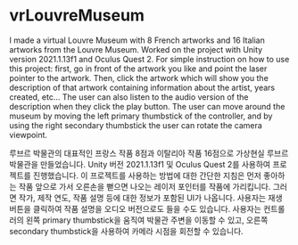 # vrLouvreMuseum
I made a virtual Louvre Museum with 8 French artworks and 16 Italian artworks from the Louvre Museum. Worked on the project with Unity version 2021.1.13f1 and Oculus Quest 2. For simple instruction on how to use this project: first, go in front of the artwork you like and point the laser pointer to the artwork. Then, click the artwork which will show you the description of that artwork containing information about the artist, years created, etc... The user can also listen to the audio version of the description when they click the play button. The user can move around the museum by moving the left primary thumbstick of the controller, and by using the right secondary thumbstick the user can rotate the camera viewpoint.

루브르 박물관의 대표적인 프랑스 작품 8점과 이탈리아 작품 16점으로 가상현실 루브르 박물관을 만들었습니다. Unity 버전 2021.1.13f1 및 Oculus Quest 2를 사용하여 프로젝트를 진행했습니다. 이 프로젝트를 사용하는 방법에 대한 간단한 지침은 먼저 좋아하는 작품 앞으로 가서 오른손을 뻗으면 나오는 레이저 포인터를 작품에 가리킵니다. 그러면 작가, 제작 연도, 작품 설명 등에 대한 정보가 포함된 UI가 나옵니다. 사용자는 재생 버튼을 클릭하여 작품 설명을 오디오 버전으로도 들을 수도 있습니다. 사용자는 컨트롤러의 왼쪽 primary thumbstick을 움직여 박물관 주변을 이동할 수 있고, 오른쪽 secondary thumbstick을 사용하여 카메라 시점을 회전할 수 있습니다.
